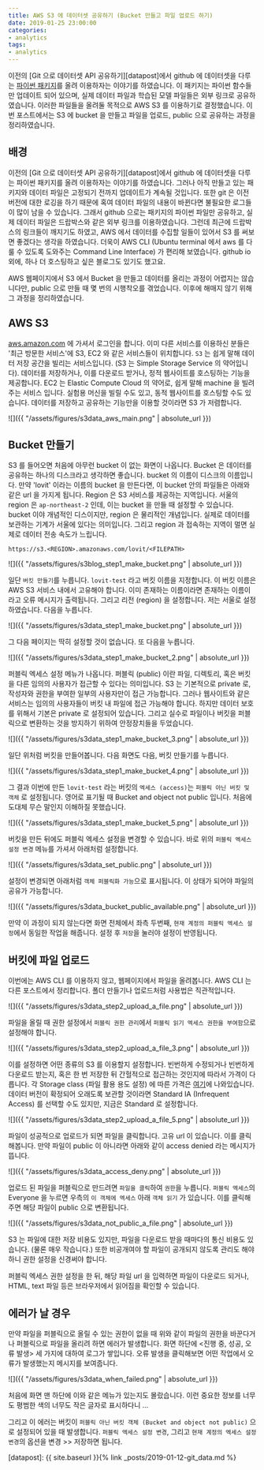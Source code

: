 ```yaml
---
title: AWS S3 에 데이터셋 공유하기 (Bucket 만들고 파일 업로드 하기)
date: 2019-01-25 23:00:00
categories:
- analytics
tags:
- analytics
---
```


이전의 [Git 으로 데이터셋 API 공유하기][datapost]에서 github 에 데이터셋을 다루는 [파이썬 패키지][textmining-dataset]를 올려 이용하자는 이야기를 하였습니다. 이 패키지는 파이썬 함수들만 업데이트 되어 있으며, 실제 데이터 파일과 학습된 모델 파일들은 외부 링크로 공유하였습니다. 이러한 파일들을 올려둘 목적으로 AWS S3 를 이용하기로 결정했습니다. 이번 포스트에서는 S3 에 bucket 을 만들고 파일을 업로드, public 으로 공유하는 과정을 정리하였습니다.

## 배경

이전의 [Git 으로 데이터셋 API 공유하기][datapost]에서 github 에 데이터셋을 다루는 파이썬 패키지를 올려 이용하자는 이야기를 하였습니다. 그러나 아직 만들고 있는 패키지와 데이터 파일은 고정되기 전까지 업데이트가 계속될 것입니다. 또한 git 은 이전 버전에 대한 로깅을 하기 때문에 혹여 데이터 파일의 내용이 바뀐다면 불필요한 로그들이 많이 남을 수 있습니다. 그래서 github 으로는 패키지의 파이썬 파일만 공유하고, 실제 데이터 파일은 드랍박스와 같은 외부 링크를 이용하였습니다. 그런데 최근에 드랍박스의 링크들이 깨지기도 하였고, AWS 에서 데이터를 수집할 일들이 있어서 S3 를 써보면 좋겠다는 생각을 하였습니다. 더욱이 AWS CLI (Ubuntu terminal 에서 aws 를 다룰 수 있도록 도와주는 Command Line Interface) 가 편리해 보였습니다. github io 외에, 하나 더 호스팅하고 싶은 블로그도 있기도 했고요.

AWS 웹페이지에서 S3 에서 Bucket 을 만들고 데이터를 올리는 과정이 어렵지는 않습니다만, public 으로 만들 때 몇 번의 시행착오를 겪었습니다. 이후에 해매지 않기 위해 그 과정을 정리하였습니다.

## AWS S3

[aws.amazon.com](https://aws.amazon.com) 에 가셔서 로그인을 합니다. 이미 다른 서비스를 이용하신 분들은 '최근 방문한 서비스'에 S3, EC2 와 같은 서비스들이 위치합니다. `S3` 는 쉽게 말해 데이터 저장 공간을 빌리는 서비스입니다. (S3 는 Simple Storage Service 의 약어입니다). 데이터를 저장하거나, 이를 다운로드 받거나, 정적 웹사이트를 호스팅하는 기능을 제공합니다. EC2 는 Elastic Compute Cloud 의 약어로, 쉽게 말해 machine 을 빌려주는 서비스 입니다. 실험용 머신을 빌릴 수도 있고, 동적 웹사이트를 호스팅할 수도 있습니다. 데이터를 저장하고 공유하는 기능만을 이용할 것이라면 S3 가 저렴합니다.

![]({{ "/assets/figures/s3data_aws_main.png" | absolute_url }})

## Bucket 만들기

S3 를 들어오면 처음에 아무런 bucket 이 없는 화면이 나옵니다. Bucket 은 데이터를 공유하는 하나의 디스크라고 생각하면 좋습니다. bucket 의 이름이 디스크의 이름입니다. 만약 'lovit' 이라는 이름의 bucket 을 만든다면, 이 bucket 안의 파일들은 아래와 같은 url 을 가지게 됩니다. Region 은 S3 서비스를 제공하는 지역입니다. 서울의 region 은 `ap-northeast-2` 인데, 이는 bucket 을 만들 때 설정할 수 있습니다. bucket 이야 개념적인 디스이지만, region 은 물리적인 개념입니다. 실제로 데이터를 보관하는 기계가 서울에 있다는 의미입니다. 그리고 region 과 접속하는 지역이 멀면 실제로 데이터 전송 속도가 느립니다.

```
https://s3.<REGION>.amazonaws.com/lovit/<FILEPATH>
```

![]({{ "/assets/figures/s3blog_step1_make_bucket.png" | absolute_url }})

일단 `버킷 만들기`를 누릅니다. `lovit-test` 라고 버킷 이름을 지정합니다. 이 버킷 이름은 AWS S3 서비스 내에서 고유해야 합니다. 이미 존재하는 이름이라면 존재하는 이름이라고 오류 메시지가 출력됩니다. 그리고 리전 (region) 을 설정합니다. 저는 서울로 설정하였습니다. 다음을 누릅니다.

![]({{ "/assets/figures/s3data_step1_make_bucket.png" | absolute_url }})

그 다음 페이지는 딱히 설정할 것이 없습니다. 또 다음을 누릅니다.

![]({{ "/assets/figures/s3data_step1_make_bucket_2.png" | absolute_url }})

퍼블릭 엑세스 설정 메뉴가 나옵니다. 퍼블릭 (public) 이란 파일, 디렉토리, 혹은 버킷을 다른 임의의 사용자가 접근할 수 있다는 의미입니다. S3 는 기본적으로 private 로, 작성자와 권한을 부여한 일부의 사용자만이 접근 가능합니다. 그러나 웹사이트와 같은 서비스는 임의의 사용자들이 버킷 내 파일에 접근 가능해야 합니다. 하지만 데이터 보호를 위해서 기본은 private 로 설정되어 있습니다. 그리고 실수로 파일이나 버킷을 퍼블릭으로 변환하는 것을 방지하기 위하여 안정장치들을 두었습니다.

![]({{ "/assets/figures/s3data_step1_make_bucket_3.png" | absolute_url }})

일단 위처럼 버킷을 만들어봅니다. 다음 화면도 다음, 버킷 만들기를 누릅니다.

![]({{ "/assets/figures/s3data_step1_make_bucket_4.png" | absolute_url }})

그 결과 이번에 만든 `lovit-test` 라는 버킷의 `엑세스 (access)`는 `퍼블릭 아닌 버킷 및 객체` 로 설정됩니다. 영어로 표기될 때 Bucket and object not public 입니다. 처음에 도대체 무슨 말인지 이해하질 못했습니다. 

![]({{ "/assets/figures/s3data_step1_make_bucket_5.png" | absolute_url }})

버킷을 만든 뒤에도 퍼블릭 엑세스 설정을 변경할 수 있습니다. 바로 위의 `퍼블릭 엑세스 설정 변경` 메뉴를 가셔서 아래처럼 설정합니다.

![]({{ "/assets/figures/s3data_set_public.png" | absolute_url }})

설정이 변경되면 아래처럼 `객체 퍼블릭화 가능`으로 표시됩니다. 이 상태가 되어야 파일의 공유가 가능합니다.

![]({{ "/assets/figures/s3data_bucket_public_available.png" | absolute_url }})

만약 이 과정이 되지 않는다면 화면 전체에서 좌측 두번째, `현재 계정의 퍼블릭 엑세스 설정`에서 동일한 작업을 해줍니다. 설정 후 `저장`을 눌러야 설정이 반영됩니다.

## 버킷에 파일 업로드

이번에는 AWS CLI 를 이용하지 않고, 웹페이지에서 파일을 올려봅니다. AWS CLI 는 다른 포스트에서 정리합니다. 폴더 만들기나 업로드처럼 사용법은 직관적입니다. 

![]({{ "/assets/figures/s3data_step2_upload_a_file.png" | absolute_url }})

파일을 올릴 때 권한 설정에서 `퍼블릭 권한 관리`에서 `퍼블릭 읽기 엑세스 권한을 부여함`으로 설정해야 합니다.

![]({{ "/assets/figures/s3data_step2_upload_a_file_3.png" | absolute_url }})

이를 설정하면 어떤 종류의 S3 를 이용할지 설정합니다. 빈번하게 수정되거나 빈번하게 다운로드 받는지, 혹은 한 번 저장한 뒤 간헐적으로 접근하는 것인지에 따라서 가격이 다릅니다. 각 Storage class (파일 활용 용도 설정) 에 따른 가격은 [여기][s3_pricing]에 나와있습니다. 데이터 버전이 확정되어 오래도록 보관할 것이라면 Standard IA (Infrequent Access) 를 선택할 수도 있지만, 지금은 Standard 로 설정합니다.

![]({{ "/assets/figures/s3data_step2_upload_a_file_5.png" | absolute_url }})

파일이 성공적으로 업로드가 되면 파일을 클릭합니다. 고유 url 이 있습니다. 이를 클릭해봅니다. 만약 파일이 public 이 아니라면 아래와 같이 access denied 라는 메시지가 뜹니다.

![]({{ "/assets/figures/s3data_access_deny.png" | absolute_url }})

업로드 된 파일을 퍼블릭으로 만드려면 `파일을 클릭`하여 `권한`을 누릅니다. `퍼블릭 엑세스`의 Everyone 을 누르면 우측의 `이 객체에 엑세스` 아래 `객체 읽기` 가 있습니다. 이를 클릭해주면 해당 파일이 public 으로 변환됩니다.

![]({{ "/assets/figures/s3data_not_public_a_file.png" | absolute_url }})

S3 는 파일에 대한 저장 비용도 있지만, 파일을 다운로드 받을 때마다의 통신 비용도 있습니다. (물론 매우 작습니다.) 또한 비공개여야 할 파일이 공개되지 않도록 관리도 해야 하니 권한 설정을 신경써야 합니다.

퍼블릭 엑세스 권한 설정을 한 뒤, 해당 파일 url 을 입력하면 파일이 다운로드 되거나, HTML, text 파일 등은 브라우저에서 읽어짐을 확인할 수 있습니다.

## 에러가 날 경우

만약 파일을 퍼블릭으로 올릴 수 있는 권한이 없을 때 위와 같이 파일의 권한을 바꾼다거나 퍼블릭으로 파일을 올리려 하면 에러가 발생합니다. 화면 하단에 <진행 중, 성공, 오류 발생> 세 가지에 대하여 로그가 쌓입니다. 오류 발생을 클릭해보면 어떤 작업에서 오류가 발생했는지 메시지를 보여줍니다.

![]({{ "/assets/figures/s3data_when_failed.png" | absolute_url }})

처음에 화면 맨 하단에 이와 같은 메뉴가 있는지도 몰랐습니다. 이런 중요한 정보를 너무도 평범한 색의 너무도 작은 글자로 표시하다니 ...

그리고 이 에러는 버킷이 `퍼블릭 아닌 버킷 객체 (Bucket and object not public)` 으로 설정되어 있을 때 발생합니다. `퍼블릭 엑세스 설정 변경`, 그리고 `현재 계정의 엑세스 설정 변경`의 옵션을 변경 >> 저장하면 됩니다.



[s3_pricing]: https://aws.amazon.com/ko/s3/pricing/
[s3_permission]: https://docs.aws.amazon.com/ko_kr/AmazonS3/latest/dev/WebsiteAccessPermissionsReqd.html
[textmining-dataset]: https://github.com/lovit/textming-dataset
[datapost]: {{ site.baseurl }}{% link _posts/2019-01-12-git_data.md %}